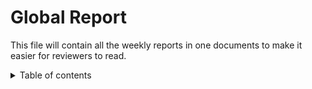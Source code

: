 # Global Report

This file will contain all the weekly reports in one documents to make it easier for reviewers to read.

<details>
<summary>Table of contents</summary>

- [Weekly Report Cumulative](#weekly-report-cumulative)
  - [Scope](#scope)
  - [Weekly Report - Week 1](#weekly-report---week-1)
    - [Overview](#overview)
    - [Accomplishments](#accomplishments)
    - [Challenges](#challenges)
    - [Plan for Next Week](#plan-for-next-week)
    - [Conclusion](#conclusion)
  - [Weekly Report - Week 2](#weekly-report---week-2)
    - [Overview](#overview-1)
    - [Accomplishments](#accomplishments-1)
    - [Challenges](#challenges-1)
    - [Plan for Next Week](#plan-for-next-week-1)
    - [Conclusion](#conclusion-1)
  - [Weekly Report - Week 3](#weekly-report---week-3)
    - [Overview](#overview-2)
    - [Accomplishments](#accomplishments-2)
    - [Challenges](#challenges-2)
    - [Plan for Next Week](#plan-for-next-week-2)
    - [Conclusion](#conclusion-2)
  - [Weekly Report - Week 4](#weekly-report---week-4)
    - [Overview](#overview-3)
    - [Accomplishments](#accomplishments-3)
    - [Challenges](#challenges-3)
    - [Plan for Next Week](#plan-for-next-week-3)
    - [Conclusion](#conclusion-3)
  - [Weekly Report - Week 5](#weekly-report---week-5)
    - [Overview](#overview-4)
    - [Accomplishments](#accomplishments-4)
    - [Challenges](#challenges-4)
    - [Plan for Next Week](#plan-for-next-week-4)
    - [Conclusion](#conclusion-4)
  - [Weekly Report - Week 6](#weekly-report---week-6)
    - [Overview](#overview-5)
    - [Accomplishments](#accomplishments-5)
    - [Challenges](#challenges-5)
    - [Plan for Next Week](#plan-for-next-week-5)
    - [Conclusion](#conclusion-5)

<details>

# Weekly Report - Week 1

## Overview

This week was the first week of the project, which means the team mostly focused on figuring out what algorithm to use and how, as well as verifying the data. This weekly report will cover this week's objectives, a report on the team's morale, our advancements on the objectives and any extras the team has done, the challenges the team has faced, and our plan for next week.

## Week 1 Objectives

1. **Data verification**
 - We wanted to verify the dataset to confirm the absence of extra or isolated paths and cycles.
2. **Algorithm choice**
 - We wanted to choose what algorithm we would base our work on.
3. **Funcional specification**
 - We wanted a skeleton for the document to allow the Program manager to start adding content.
4. **Planning/Deadlines**
 - Since there are no fixed deadlines for the project, we wanted to set deadlines for ourselves so as not to end up doing everything at the last minute. We also wanted a plan to know what to focus on.

## Team Morale
Here is a graph representing the teams satisfaction for the first week. <br>
<img src="Images/teamSatisfactionWeek1.png" width="500"> 

## Project advancements

1. **Data verification**
 - We have verified the data. There are no extra or isolated paths and no cycles.
2. **Algorithm choice**
 - We narrowed down the algorithm we want to use to a few choices but still have not been able to come to an agreement.
3. **Funcional specification**
 - We have a skeleton for the document. However, the document does not have the expected amount of content.
4. **Planning/Deadlines**
 - We have fixed deadlines and created a schedule to ensure good coordination in the team using a Gantt Chart for deadlines and a RACI matrix for responsibility.

## Extras

1. **REST API**
 - To avoid burnout from only working on algorithms for days on end, some team members looked into REST APIs. Thanks to that, we have already hosted a server and a skeleton for our REST API. However, we know we cannot move forward until we have completed the algorithm. Therefore, we will fully focus on the algorithm before pursuing the REST API.

## Challenges

1. **Absences**
 - Our Software engineer was absent for the whole first week, and our program manager was absent 3/5 of the time due to no fault of their own, which caused morale issues for the team.
2. **Learning about algorithms and C++**
 - C++ is a common language, but some team members have never used it before, so we need to learn it. Most of the team also didn't know about the different types of algorithms, so we had to spend a lot of time researching algorithms to find one we could use.
3. **Rejection**
 - Our team tried to solve the problem by reorganizing the data, allowing us to go through it more easily. However, we were chastised for tampering with the data. This meant our previous work had been wasted, which hurt our morale as we had worked on that solution for a while.

## Plan for Next Week

1. **Complete Functional Specifications**
 - We want to have completed the Functional Specifications soon to allow the team to work on other documents.
2. **Finish choosing an algorithm**
 - Before the end of next week, no matter what, we will have chosen an algorithm to allow us to get to work.
3. **Start working on the code**
 - We need to start working on the code early to allow us to do extensive testing, this will help us avoid issues in the long run.

## Conclusion

The project has had a promising start with strong team spirit and effective communication. Even with the absences, our team should stay strong until the end of the project. We are all optimistic.

---

# Weekly Report - Week 2

## Overview

## Week 2 Objectives

1. **Functional specifications**
 - We wanted to complete the functional specifications document.
2. **Direction**
 - We wanted to finish deciding what the team should work on moving forward, meaning what algorithm we should use and how we should implement it.
3. **Code**
 - We wanted to start working on the code early.

## Team Morale
Here is a graph representing the team's satisfaction for the second week. <br>
<img src="Images/teamSatisfactionWeek2.png" width="500"> 

## Project advancements

1. **Functional specifications**
 - The functional specifications are not finished.
2. **Direction**
 - After thoroughly examining the call for tender, we realized that we are allowed to do a huge amount of preprocessing. Preprocessing would make the project significantly easier. Even though the team really dislikes preprocessing, it is a required step if we want to complete the project on time while still following the call for tender.
3. **Code**
 - We have some code that we were able to test.

## Challenges

1. **Absences**
 - Our Software engineer was absent for 1/3 of the project time, thus dragging the morale team's morale down.
2. **Realization**
 - As stated during the [Project advancements](#project-advancements), the team spent a while choosing how to go forward. The final decision did not make everyone happy.

## Plan for Next Week

1. **Complete Techincal Specifications**
 - We aim to finalize the Technical Specifications promptly so the technical leader can resume assisting the team with coding.
2. **Finish the algorithm**
 - Before the end of next week, it is imperative that we finish a working version of the algorithm with, which would allow us to complete the REST API.

## Conclusion

The team's morale went down after realizing just how difficult finding a result in under a second would be. We have decided how to move forward.

---

# Weekly Report - Week 3

## Overview

## Week 3 Objectives

1. **Techincal Specifications**
 - We wanted to complete the technical specifications document.
2. **Finish the algorithm**
 - We wanted to finish the algorithm to allow the team to finish the REST API.

## Team Morale
Here is a graph representing the team's satisfaction for the third week. <br>
<img src="Images/teamSatisfactionWeek3.png" width="500"> 

## Project advancements

1. **Techincal Specifications**
 - The technical specifications are nearly finished.
2. **Finish the algorithm**
 - We have not been able to finish the algorithm as the software engineer was yet again not here. The software engineer has written no lines of code since the beginning of the project, which is angering the team.

## Challenges

1. **Absences**
 - The team's morale hit an all-time low on Wednesday when the software engineer, who had left on Monday morning, returned to tell us he would not be there for the rest of the week and left again.
2. **Code**
 - The software engineer has not written any code. All the code we do have was written by other members. We are lagging as we need to take care of our documents. The team is fed up.

## Plan for Next Week

1. **Complete Techincal Specifications**
 - We aim to finalize the Technical Specifications.
2. **Advancing on the code**
 - Since some documents are completed, we could try to focus on writing more of the code.
3. **Talking to our superiors about the software engineer's absence**
 - The software engineer told us he would be back next week. If he isn't back by the break on Monday, the team will talk to Franck.

## Conclusion

The team's morale is extremely low due to the absence and lack of work of the software engineer. The documents are moving along. The code is seriously lacking.

---

# Weekly Report - Week 4

## Overview

## Week 4 Objectives

1. **Complete Techincal Specifications**
 - We wanted to finalize the Technical Specifications.
2. **Advancing on the code**
 - Since some documents had been completed, we wanted to focus on writing more of the code.
3. **Talking to our superiors about the software engineer's absence**
 - The team wanted to talk to Franck about the software engineer's absence.

## Team Morale
Here is a graph representing the team's satisfaction for the fourth week. <br>
<img src="Images/teamSatisfactionWeek4.png" width="500"> 


## Project advancements

1. **Complete Techincal Specifications**
 - We were hoping to finish the Technical Specifications, however, we realized that there are still many different parts of the algorithms that will require changes in the document. It will be completed on Thursday or Friday of next week.
2. **Advancing on the code**
 - We managed to advance a lot on the code. Nearly all of the team worked on the code for this week. Not everyone could work on the algorithm at the same time, which meant some of us had to work on the server. It can receive a GET request, run the algorithm, and return results in XML or JSON format. The algorithm was also considerably improved, with the response for the longest path going down from 37 seconds to 13 seconds. Then, the technical leader talked to team 6 and they showed us a new way to compile the code which made the longest path go down from 13 
3. **Talking to our superiors about the software engineer's absence**
 - We went to talk to Franck, and he said that we should transform either the technical writer or the program manager into a software engineer. But before the team could decide who would become a software engineer. Ian came back and did some work, so we didn't think it necessary anymore to have someone take his role over. However, if the same thing were to happen for another project, I would make another group member a software engineer at the start of the project.

## Challenges

1. **Morale recovery**
 - The team's morale was very low at the end of the third week. The team needed time to reset mentally.

## Plan for Next Week

1. **Finish the code**
 - We need to finish the algorithm.
2. **Finishing the technical specifications**
 - Once the algorithm is complete, we need to finish the technical specifications.

## Conclusion

The deadline is approaching, and we have not finished just yet. We need to optimize the algorithm further to reach the desired outcome of a response under 1 second.

---

# Weekly Report - Week 5

## Overview

## Week 5 Objectives

1. **Finish the code**
 - We needed to finish the algorithm.
2. **Finishing the technical specifications**
 - Once the algorithm is complete, we needed to finish the technical specifications.

## Team Morale
Here is a graph representing the team's satisfaction for the fifth week. <br>
<img src="Images/teamSatisfactionWeek5.png" width="500"> 


## Project advancements

1. **Finish the code**
 - We managed to fully optimize the algorithm, it returns a reponse in an acceptable time. The server also returns a response in less than a second on MacOS and in about two seconds on Windows.
2. **Finishing the technical specifications**
 - The technical specifications have been finished in accordance to the new algorithm.

## Challenges

1. **Morale recovery**
 - The team's morale is ok but we were also very stressed as we finished the project in the nick of time.
2. **Absences**
 - The Technical Writer was absent on the last two days, the Program Manager was absent on thursday and the Software engineer was absent on the first two days.

## Plan for Next Week

1. **Work on the presentation**
 - We need to prepare our presentation for next friday.
2. **Tying up loose ends**
 - We need to clean up a few parts of the code.

## Conclusion

We managed to finish the project, the API returns a response within the desired timeframe of under a second. All we need now is to work on the pitch.